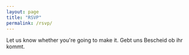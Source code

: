 ```yaml
---
layout: page
title: "RSVP"
permalink: /rsvp/
---
```


Let us know whether you're going to make it. Gebt uns Bescheid ob ihr kommt.

<script type="text/javascript" src="https://form.jotform.com/jsform/220115855356353"></script>